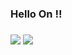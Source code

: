 ### Hello On !!

### 

<div>
<img src="https://img.shields.io/badge/-JavaScript-lightgray?logo=JavaScript"/>
<img src="https://img.shields.io/badge/-jQuery-lightgray?logo=jQuery"/>
</div>
